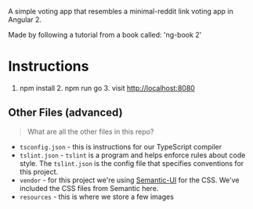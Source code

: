 A simple voting app that resembles a minimal-reddit link voting app in Angular 2.

Made by following a tutorial from a book called: 'ng-book 2'


# Instructions
1. npm install 2. npm run go 3. visit [http://localhost:8080](http://localhost:8080)


## Other Files (advanced)

> What are all the other files in this repo?

- `tsconfig.json` - this is instructions for our TypeScript compiler
- `tslint.json` - `tslint` is a program and helps enforce rules about code style. The `tslint.json` is the config file that specifies conventions for this project.
- `vendor` - for this project we're using [Semantic-UI](http://semantic-ui.com/) for the CSS. We've included the CSS files from Semantic here.
- `resources` - this is where we store a few images
